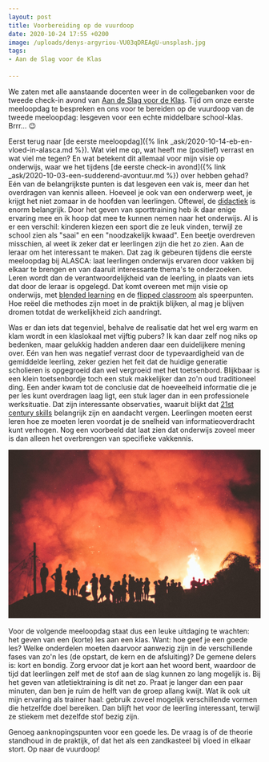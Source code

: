 ```yaml
---
layout: post
title: Voorbereiding op de vuurdoop
date: 2020-10-24 17:55 +0200
image: /uploads/denys-argyriou-VU03qDREAgU-unsplash.jpg
tags:
- Aan de Slag voor de Klas

---
```

We zaten met alle aanstaande docenten weer in de collegebanken voor de tweede check-in avond van [Aan de Slag voor de Klas](https://www.uva.nl/programmas/lerarenopleiding/aan-de-slag-voor-de-klas/aan-de-slag-voor-de-klas.html). Tijd om onze eerste meeloopdag te bespreken en ons voor te bereiden op de vuurdoop van de tweede meeloopdag: lesgeven voor een echte middelbare school-klas. Brrr... 😉️

Eerst terug naar [de eerste meeloopdag]({% link _ask/2020-10-14-eb-en-vloed-in-alasca.md %}). Wat viel me op, wat heeft me (positief) verrast en wat viel me tegen? En wat betekent dit allemaal voor mijn visie op onderwijs, waar we het tijdens [de eerste check-in avond]({% link _ask/2020-10-03-een-sudderend-avontuur.md %}) over hebben gehad? Eén van de belangrijkste punten is dat lesgeven een vak is, meer dan het overdragen van kennis alleen. Hoeveel je ook van een onderwerp weet, je krijgt het niet zomaar in de hoofden van leerlingen. Oftewel, de [didactiek](https://nl.wikipedia.org/wiki/Didactiek) is enorm belangrijk. Door het geven van sporttraining heb ik daar enige ervaring mee en ik hoop dat mee te kunnen nemen naar het onderwijs. Al is er een verschil: kinderen kiezen een sport die ze leuk vinden, terwijl ze school zien als "saai" en een "noodzakelijk kwaad". Een beetje overdreven misschien, al weet ik zeker dat er leerlingen zijn die het zo zien. Aan de leraar om het interessant te maken. Dat zag ik gebeuren tijdens die eerste meeloopdag bij ALASCA: laat leerlingen onderwijs ervaren door vakken bij elkaar te brengen en van daaruit interessante thema's te onderzoeken. Leren wordt dan de verantwoordelijkheid van de leerling, in plaats van iets dat door de leraar is opgelegd. Dat komt overeen met mijn visie op onderwijs, met [blended learning](https://www.teachthought.com/learning/the-definition-of-blended-learning/) en de [flipped classroom](https://www.edutopia.org/blog/flipped-classroom-pro-and-con-mary-beth-hertz) als speerpunten. Hoe reëel die methodes zijn moet in de praktijk blijken, al mag je blijven dromen totdat de werkelijkheid zich aandringt.

Was er dan iets dat tegenviel, behalve de realisatie dat het wel erg warm en klam wordt in een klaslokaal met vijftig pubers? Ik kan daar zelf nog niks op bedenken, maar gelukkig hadden anderen daar een duidelijkere mening over. Eén van hen was negatief verrast door de typevaardigheid van de gemiddelde leerling, zeker gezien het feit dat de huidige generatie scholieren is opgegroeid dan wel vergroeid met het toetsenbord. Blijkbaar is een klein toetsenbordje toch een stuk makkelijker dan zo'n oud traditioneel ding. Een ander kwam tot de conclusie dat de hoeveelheid informatie die je per les kunt overdragen laag ligt, een stuk lager dan in een professionele werksituatie. Dat zijn interessante observaties, waaruit blijkt dat [21st century skills](https://en.wikipedia.org/wiki/21st_century_skills) belangrijk zijn en aandacht vergen. Leerlingen moeten eerst leren hoe ze moeten leren voordat je de snelheid van informatieoverdracht kunt verhogen. Nog een voorbeeld dat laat zien dat onderwijs zoveel meer is dan alleen het overbrengen van specifieke vakkennis.

![](/uploads/denys-argyriou-VU03qDREAgU-unsplash.jpg)

Voor de volgende meeloopdag staat dus een leuke uitdaging te wachten: het geven van een (korte) les aan een klas. Want: hoe geef je een goede les? Welke onderdelen moeten daarvoor aanwezig zijn in de verschillende fases van zo'n les (de opstart, de kern en de afsluiting)? De gemene delers is: kort en bondig. Zorg ervoor dat je kort aan het woord bent, waardoor de tijd dat leerlingen zelf met de stof aan de slag kunnen zo lang mogelijk is. Bij het geven van atletiektraining is dit net zo. Praat je langer dan een paar minuten, dan ben je ruim de helft van de groep allang kwijt. Wat ik ook uit mijn ervaring als trainer haal: gebruik zoveel mogelijk verschillende vormen die hetzelfde doel bereiken. Dan blijft het voor de leerling interessant, terwijl ze stiekem met dezelfde stof bezig zijn.

Genoeg aanknopingspunten voor een goede les. De vraag is of de theorie standhoud in de praktijk, of dat het als een zandkasteel bij vloed in elkaar stort. Op naar de vuurdoop!